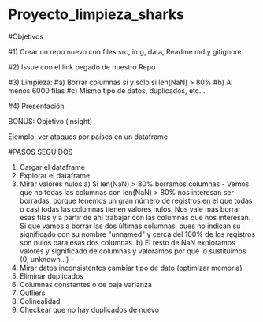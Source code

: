# Proyecto_limpieza_sharks

#Objetivos

#1) Crear un repo nuevo con files src, img, data, Readme.md y gitignore.

#2) Issue con el link pegado de nuestro Repo

#3) Limpieza:
    #a) Borrar columnas si y sólo si len(NaN) > 80%
    #b) Al menos 6000 filas
    #c) Mismo tipo de datos, duplicados, etc...

#4) Presentación

BONUS: Objetivo (insight)

Ejemplo: ver ataques por países en un dataframe





#PASOS SEGUIDOS

1) Cargar el dataframe
2) Explorar el dataframe
3) Mirar valores nulos
    a) Si len(NaN) > 80% borramos columnas
        - Vemos que no todas las columnas con len(NaN) > 80% nos interesan ser borradas, porque tenemos un gran número de registros en el que todas o casi todas las columnas tienen valores nulos. Nos vale más borrar esas filas y a partir de ahí trabajar con las columnas que nos interesan. Sí que vamos a borrar las dos últimas columnas, pues no indican su significado con su nombre "unnamed" y cerca del 100% de los registros son nulos para esas dos columnas.
    b) El resto de NaN exploramos valores y significado de columnas y valoramos por qué lo sustituimos (0, unknown...)
        - 
4) Mirar datos inconsistentes
    cambiar tipo de dato (optimizar memoria)
5) Eliminar duplicados
6) Columnas constantes o de baja varianza
7) Outliers
8) Colinealidad
9) Checkear que no hay duplicados de nuevo